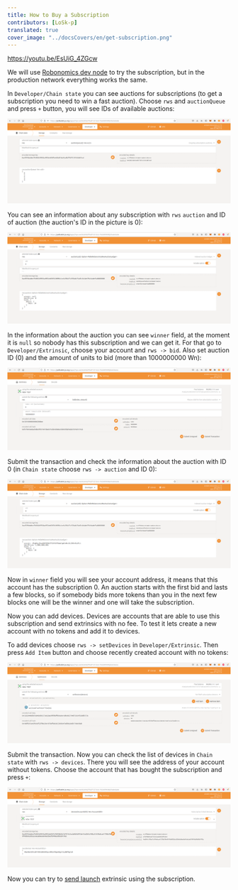 ```yaml
---
title: How to Buy a Subscription
contributors: [LoSk-p]
translated: true
cover_image: "../docsCovers/en/get-subscription.png"
---
```


https://youtu.be/EsUiG_4ZGcw

We will use [Robonomics dev node](/docs/run-dev-node) to try the subscription, but in the production network everything works the same. 

In `Developer/Chain state` you can see auctions for subscriptions (to get a subscription you need to win a fast auction). Choose `rws` and `auctionQueue` and press `+` button, you will see IDs of available auctions:

![queue](../images/dev-node/queue.png)

You can see an information about any subscription with `rws` `auction` and ID of auction (the auction's ID in the picture is 0):

![auction](../images/dev-node/auction.png)

In the information about the auction you can see `winner` field, at the moment it is `null` so nobody has this subscription and we can get it. For that go to `Developer/Extrinsic`, choose your account and `rws -> bid`. Also set auction ID (0) and the amount of units to bid (more than 1000000000 Wn):

![bid](../images/dev-node/bid.png)

Submit the transaction and check the information about the auction with ID 0 (in `Chain state` choose `rws -> auction` and ID 0):

![win](../images/dev-node/auc_win.png)

Now in `winner` field you will see your account address, it means that this account has the subscription 0. An auction starts with the first bid and lasts a few blocks, so if somebody bids more tokens than you in the next few blocks one will be the winner and one will take the subscription.

Now you can add devices. Devices are accounts that are able to use this subscription and send extrinsics with no fee. To test it lets create a new account with no tokens and add it to devices. 

To add devices choose `rws -> setDevices` in `Developer/Extrinsic`. Then press `Add Item` button and choose recently created account with no tokens:

![set_devices](../images/dev-node/set_devices.png)

Submit the transaction. Now you can check the list of devices in `Chain state` with `rws -> devices`. There you will see the address of your account without tokens. Choose the account that has bought the subscription and press `+`:

![devices](../images/dev-node/devices.png)

Now you can try to [send launch](/docs/subscription-launch) extrinsic using the subscription.